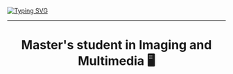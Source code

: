 [![Typing SVG](https://readme-typing-svg.demolab.com?font=Merriweather&weight=900&size=40&duration=2250&pause=1000&color=10FF09&center=true&multiline=true&width=900&height=100&lines=HI+%F0%9F%91%8B%2C+WELCOME+TO+MY+PROFIL+;I'm+Alexandre+Amedro)](https://git.io/typing-svg)
_________________________________________________________________________________________
<h1 align="center">Master's student in Imaging and Multimedia 🖥️</h1>
